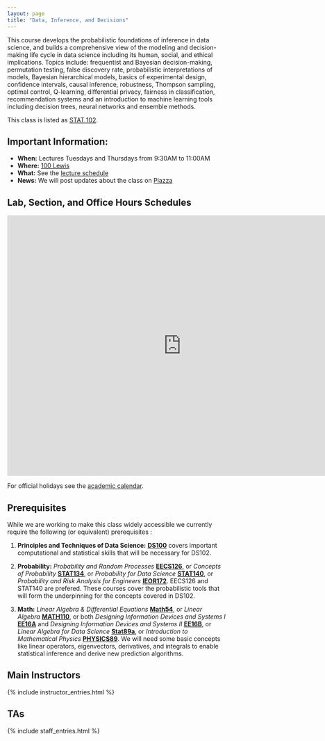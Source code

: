 ```yaml
---
layout: page
title: "Data, Inference, and Decisions"
---
```


<!-- # DS102: Data, Inference, and Decisions -->

This course develops the probabilistic foundations of inference in data science, and builds a comprehensive view of the modeling and decision-making life cycle in data science including its human, social, and ethical implications. Topics include: frequentist and Bayesian decision-making, permutation testing, false discovery rate, probabilistic interpretations of models, Bayesian hierarchical models, basics of experimental design, confidence intervals, causal inference, robustness, Thompson sampling, optimal control, Q-learning, differential privacy, fairness in classification, recommendation systems and an introduction to machine learning tools including decision trees, neural networks and ensemble methods.

This class is listed as [STAT 102](https://classes.berkeley.edu/content/2020-spring-stat-102-001-lec-001).

## Important Information: 

* **When:** Lectures Tuesdays and Thursdays from 9:30AM to 11:00AM
* **Where:** [100 Lewis](https://www.berkeley.edu/map?lewis)
* **What:** See the [lecture schedule](syllabus)
* **News:** We will post updates about the class on [Piazza](https://piazza.com/class/k5ofad3nps24c1)

## Lab, Section, and Office Hours Schedules

<!-- <iframe src="https://calendar.google.com/calendar/embed?src=berkeley.edu_j925o99uns4c0dmr73rief7274%40group.calendar.google.com&ctz=America%2FLos_Angeles" style="border: 0" width="800" height="600" frameborder="0" scrolling="no"></iframe>
 -->
<iframe src="https://calendar.google.com/calendar/embed?height=600&amp;wkst=2&amp;bgcolor=%23ffffff&amp;ctz=America%2FLos_Angeles&amp;src=berkeley.edu_j925o99uns4c0dmr73rief7274%40group.calendar.google.com&amp;color=%23C0CA33&amp;mode=WEEK" style="border-width:0" width="800" height="600" frameborder="0" scrolling="no"></iframe>

For official holidays see the [academic calendar](https://registrar.berkeley.edu/calendar).


## Prerequisites

While we are working to make this class widely accessible we currently require the following (or equivalent) prerequisites :

1. **Principles and Techniques of Data Science:** [**DS100**](http://ds100.org) covers important computational and statistical skills that will be necessary for DS102.


1. **Probability:** *Probability and Random Processes* [**EECS126**](https://inst.eecs.berkeley.edu/~ee126), or *Concepts of Probability* [**STAT134**](http://www.stat134.org/), or *Probability for Data Science* [**STAT140**](http://prob140.org/about/), or *Probability and Risk Analysis for Engineers* [**IEOR172**](https://tbp.berkeley.edu/syllabi/484/download/). EECS126 and STAT140 are prefered. These courses cover the probabilistic tools that will form the underpinning for the concepts covered in DS102.

1. **Math:** *Linear Algebra & Differential Equations* [**Math54**](https://math.berkeley.edu/~nikhil/courses/54.f18/), or *Linear Algebra* [**MATH110**](https://math.berkeley.edu/~mcivor/math110su13/), or both *Designing Information Devices and Systems I* [**EE16A**](http://inst.eecs.berkeley.edu/~ee16a/sp19/) and *Designing Information Devices and Systems II* [**EE16B**](https://inst.eecs.berkeley.edu/~ee16b/), or *Linear Algebra for Data Science* [**Stat89a**](https://www.stat.berkeley.edu/~mmahoney/s18-lads/), or *Introduction to Mathematical Physics* [**PHYSICS89**](https://imgur.com/a/TKzcK1Z). We will need some basic concepts like linear operators, eigenvectors, derivatives, and integrals to enable statistical inference and derive new prediction algorithms.



## Main Instructors

{% include instructor_entries.html %}


## TAs

{% include staff_entries.html %}
